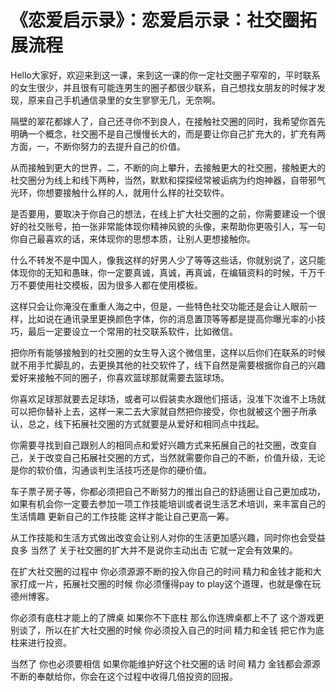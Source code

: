 # 《恋爱启示录》：恋爱启示录：社交圈拓展流程

Hello大家好，欢迎来到这一课，来到这一课的你一定社交圈子窄窄的，平时联系的女生很少，并且很有可能连男生的圈子都很少联系，自己想找女朋友的时候才发现，原来自己手机通信录里的女生寥寥无几，无奈啊。

隔壁的翠花都嫁人了，自己还寻你不到良人，在接触社交圈的同时，我希望你首先明确一个概念，社交圈不是自己慢慢长大的，而是要让你自己扩充大的，扩充有两方面，一，不断你努力的去提升自己的价值。

从而接触到更大的世界，二，不断的向上攀升，去接触更大的社交圈，接触更大的社交圈分为线上和线下两种，当然，默默和探探经常被诟病为约炮神器，自带邪气光环，你想要接触什么样的人，就用什么样的社交软件。

是否要用，要取决于你自己的想法，在线上扩大社交圈的之前，你需要建设一个很好的社交账号，拍一张非常能体现你精神风貌的头像，来帮助你更吸引人，写一句你自己最喜欢的话，来体现你的思想本质，让别人更想接触你。

什么不转发不是中国人，像我这样的好男人少了等等这些话，你就别说了，这只能体现你的无知和愚昧，你一定要真诚，真诚，再真诚，在编辑资料的时候，千万千万不要使用社交模板，因为很多人都在使用模板。

这样只会让你淹没在重重人海之中，但是，一些特色社交功能还是会让人眼前一样，比如说在通讯录里更换颜色字体，你的消息置顶等等都是提高你曝光率的小技巧，最后一定要设立一个常用的社交联系软件，比如微信。

把你所有能够接触到的社交圈的女生导入这个微信里，这样以后你们在联系的时候就不用手忙脚乱的，去更换其他的社交软件了，线下自然是需要根据你自己的兴趣爱好来接触不同的圈子，你喜欢篮球那就需要去篮球场。

你喜欢足球那就要去足球场，或者可以假装卖水跟他们搭话，没准下次谁不上场就可以把你替补上去，这样一来二去大家就自然把你接受，你也就被这个圈子所承认，总之，线下拓展社交圈的方式就要是从爱好和相同点中找起。

你需要寻找到自己跟别人的相同点和爱好兴趣方式来拓展自己的社交圈，改变自己，关于改变自己拓展社交圈的方式，当然就需要你自己的不断，价值升级，无论是你的软价值，沟通谈判生活技巧还是你的硬价值。

车子票子房子等，你都必须把自己不断努力的推出自己的舒适圈让自己更加成功，如果有机会你一定要去参加一项工作技能培训或者说生活艺术培训，来丰富自己的生活情趣 更新自己的工作技能 这样才能让自己更高一筹。

从工作技能和生活方式做出改变会让别人对你的生活更加感兴趣，同时你也会受益良多 当然了 关于社交圈的扩大并不是说你主动出击 它就一定会有效果的。

在扩大社交圈的过程中 你必须源源不断的投入你自己的时间 精力和金钱才能和大家打成一片，拓展社交圈的时候 你必须懂得pay to play这个道理，也就是像在玩德州博客。

你必须有底柱才能上的了牌桌 如果你不下底柱 那么你连牌桌都上不了 这个游戏更别谈了，所以在扩大社交圈的时候 你必须投入自己的时间 精力和金钱 把它作为底柱来进行投资。

当然了 你也必须要相信 如果你能维护好这个社交圈的话 时间 精力 金钱都会源源不断的奉献给你，你会在这个过程中收得几倍投资的回报。

